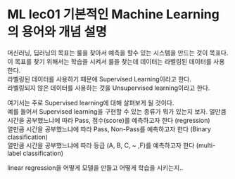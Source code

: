 # ML lec01 기본적인 Machine Learning 의 용어와 개념 설명

머신러닝, 딥러닝의 목표는 룰을 찾아서 예측을 할수 있는 시스템을 만드는 것이 목표다.  
이 목표를 찾기 위해서는 학습을 시켜서 룰을 찾는데 데이터는 라벨링된 데이터를 사용한다.  
라벨링된 데이터를 사용하기 때문에 Supervised Learning이라고 한다.  
라벨링되지 않은 데이터를 사용하는 것을 Unsupervised learning이라고 한다.  
  
여기서는 주로 Supervised learning에 대해 살펴보게 될 것이다.  
예를 들어서 Supervised learning을 구현할 수 있는 종류가 뭐가 있는지 보자. 
얼만큼 시간을 공부했느냐에 따라 Pass, 점수(score)를 예측하고자 한다 (regression)  
얼만큼 시간을 공부했느냐에 따라 Pass, Non-Pass를 예측하고자 한다 (Binary classification)  
얼만큼 시간을 공부했느냐에 따라 등급 (A, B, C, ~ ,F)를 예측하고자 한다 (multi-label classification)  

linear regression을 어떻게 모델을 만들고 어떻게 학습을 시키는지..